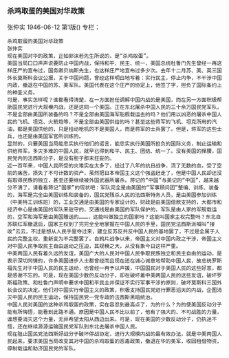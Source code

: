 ### 杀鸡取蛋的美国对华政策
张仲实
1946-06-12
第1版()
专栏：

    杀鸡取蛋的美国对华政策
    张仲实
    现在美国对华的政策，正如郭沫若先生所说的，是“杀鸡取蛋”。
    美国当局口口声声说要防止中国内战，保持和平、民主、统一，美国总统杜鲁门先生曾经一再这样庄严的宣布过，国务卿贝纳斯先生，也这样庄严地宣布过多少次。去年十二月苏、美、英三国外长莫斯科会议公报，关于中国问题，曾经这样明白地写着：实行民主，停止内争，不干涉中国内政，撤退在中国的苏、美军队。美国代表在这个庄严的协定上，他签了字，担负了国际条约上的神圣义务。
    可是，事实怎样呢？谁都看得清楚，在一方面担任调解中国内战的是美国，而在另一方面积极帮助国民党进行大规模内战，还是这同一个美国。正在东北屠杀中国人民的三十余万国民党军队，不是全部由美国所装备的吗？不是全部由美国海军船舰载运去的吗？他们用以凶恶的屠杀中国人民的飞机、坦克、火箭炮等，不是全部由美国供给的吗？甚至这些蒋军的飞机、坦克所用的汽油，都是美国供给的，只是扭动枪机的不是美国人，而是蒋军的士兵罢了。但是，蒋军的这些士兵，也还是由美国军官所训练的。
    显然的，只要美国当局能忠实执行他们的诺言，能忠实执行美国所担负的国际义务，制止运输和供给蒋军，多灾多难的中国人民，就早已得到和平、民主、团结、统一了。没有美国的撑腰，国民党内的法西斯分子，是没有胆子那末狂妄的。
    近一百年来，中国人民所受的灾难实在太多了，经过了八年的抗日战争，流了无数的血，受了空前的痛苦，损失了不可计数的资产，虽然把日本帝国主义这个强盗赶走了，但是中国人民却还没有取得民族的独立，甚至还要继续被外国武器所屠杀。蒋记的“中国”与美记的“中国”，越来越分不清了，请看看蒋记“国家”的现状吧：军队完全是由美国的“军事顾问团”整编、训练、装备的，海军是完全由美国训练和装备的，国民党残杀人民的法西斯特务人员，是由美国参加训练（中美特工训练班）的，工业交通是由美国的专家设计的，财政是由美国借款支持的，大都市和经济中心是由美国的军队来驻守的，交通线是由美国的军队保护的，军队是由人家的军舰载运的，空军和海军是由美国赠送的………，这能叫做独立的国家吗？这能叫国家主权完整吗？东北自苏联红军撤退后，国家主权到了完完全全地掌握在中国人民的手里，国民党法西斯派喊叫“接收”云云，不过是想从人民手里夺过来，建立反苏反共反中国人民的基地罢了，不过是全属于人民的完整主权，重新变为不完整罢了。自鸦片战争以来，帝国主义对中国内政之干涉，帝国主义对中国人民争取民主自由运动之压迫，其规模之大，从没有象今日这样严重。
    中美两国人民有着久远的友谊，美国广大的人民对中国人民争取民族独立和民主自由的运动，是表示深切同情的，许多美国进步人士都曾经而且现在还在诚心诚意地帮助中国人民，故总统罗斯福先生对于中国人民的民主运动，也曾经一再予以声援，中国国民对于美国人民的这些好意，都是感谢不忘的。可是，现在美国少数的反动分子，却在破坏着中美两国人民的这些友谊，破坏罗斯福政策、和杜鲁门声明中要求中国和平民主并保证不实行军事干涉的原则，破坏莫斯科三国外长会议的决定。他们对中国实行帝国主义的政策，积极支持国民党进行罪恶滔天的内战，企图消灭中国人民的民主运动，保持国民党一党专政的法西斯黑暗统治。
    中国人民对美国的这种杀鸡取蛋的政策，实在容忍到最高点了，为的什么？为的使美国反动分子能有所悔悟，能看到此路不通。原因是中国人民不比以前了，他有了强大的、不可战胜的力量，谁想要消灭这个力量，无异希望太阳从西边出来。可是，现在美国的少数反动分子，仍执迷不悟，还在继续源源运输国民党军队到东北去屠杀中国人民。
    现在阻止国民党法西斯好战分子破坏停战协定，进行大规模内战的最有效办法，就是中美两国人民起来，要求美国当局改变其对中国的杀鸡取蛋的恶毒政策，撤退在华的美军，收回租借物资，停制载运和助济国民党的军队。
